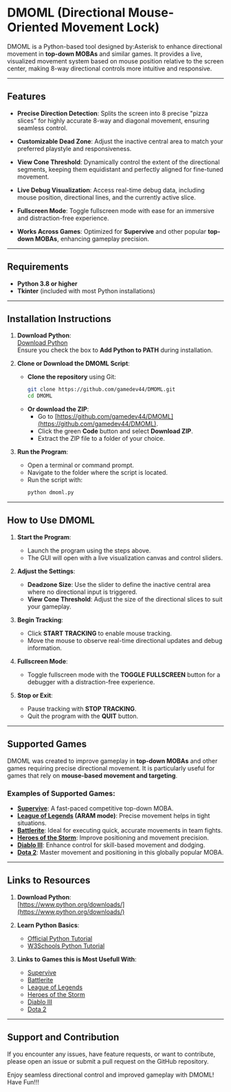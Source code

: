 # DMOML (Directional Mouse-Oriented Movement Lock)

DMOML is a Python-based tool designed by:Asterisk to enhance directional movement in **top-down MOBAs** and similar games. It provides a live, visualized movement system based on mouse position relative to the screen center, making 8-way directional controls more intuitive and responsive.

---

## Features

- **Precise Direction Detection**: 
  Splits the screen into 8 precise "pizza slices" for highly accurate 8-way and diagonal movement, ensuring seamless control.

- **Customizable Dead Zone**: 
  Adjust the inactive central area to match your preferred playstyle and responsiveness.

- **View Cone Threshold**: 
  Dynamically control the extent of the directional segments, keeping them equidistant and perfectly aligned for fine-tuned movement.

- **Live Debug Visualization**: 
  Access real-time debug data, including mouse position, directional lines, and the currently active slice.

- **Fullscreen Mode**: 
  Toggle fullscreen mode with ease for an immersive and distraction-free experience.

- **Works Across Games**: 
  Optimized for **Supervive** and other popular **top-down MOBAs**, enhancing gameplay precision.


---

## Requirements

- **Python 3.8 or higher**
- **Tkinter** (included with most Python installations)

---

## Installation Instructions

1. **Download Python**:  
   [Download Python](https://www.python.org/downloads/)  
   Ensure you check the box to **Add Python to PATH** during installation.

2. **Clone or Download the DMOML Script**:
   - **Clone the repository** using Git:
     ```bash
     git clone https://github.com/gamedev44/DMOML.git
     cd DMOML
     ```
   - **Or download the ZIP**:
     - Go to [https://github.com/gamedev44/DMOML](https://github.com/gamedev44/DMOML).
     - Click the green **Code** button and select **Download ZIP**.
     - Extract the ZIP file to a folder of your choice.


3. **Run the Program**:
   - Open a terminal or command prompt.
   - Navigate to the folder where the script is located.
   - Run the script with:
     ```bash
     python dmoml.py
     ```

---

## How to Use DMOML

1. **Start the Program**:
   - Launch the program using the steps above.
   - The GUI will open with a live visualization canvas and control sliders.

2. **Adjust the Settings**:
   - **Deadzone Size**: Use the slider to define the inactive central area where no directional input is triggered.
   - **View Cone Threshold**: Adjust the size of the directional slices to suit your gameplay.

3. **Begin Tracking**:
   - Click **START TRACKING** to enable mouse tracking.
   - Move the mouse to observe real-time directional updates and debug information.

4. **Fullscreen Mode**:
   - Toggle fullscreen mode with the **TOGGLE FULLSCREEN** button for a debugger with a distraction-free experience.

5. **Stop or Exit**:
   - Pause tracking with **STOP TRACKING**.
   - Quit the program with the **QUIT** button.

---

## Supported Games

DMOML was created to improve gameplay in **top-down MOBAs** and other games requiring precise directional movement. It is particularly useful for games that rely on **mouse-based movement and targeting**.

### Examples of Supported Games:
- **[Supervive](https://www.supervivegame.com/)**: A fast-paced competitive top-down MOBA.
- **[League of Legends](https://www.leagueoflegends.com/) (ARAM mode)**: Precise movement helps in tight situations.
- **[Battlerite](https://store.steampowered.com/app/504370/Battlerite/)**: Ideal for executing quick, accurate movements in team fights.
- **[Heroes of the Storm](https://heroesofthestorm.com/)**: Improve positioning and movement precision.
- **[Diablo III](https://diablo3.blizzard.com/)**: Enhance control for skill-based movement and dodging.
- **[Dota 2](https://store.steampowered.com/app/570/Dota_2/)**: Master movement and positioning in this globally popular MOBA.


---

## Links to Resources

1. **Download Python**:  
   [https://www.python.org/downloads/](https://www.python.org/downloads/)

2. **Learn Python Basics**:  
   - [Official Python Tutorial](https://docs.python.org/3/tutorial/)
   - [W3Schools Python Tutorial](https://www.w3schools.com/python/)

3. **Links to Games this is Most Usefull With**:
   - [Supervive](https://www.supervivegame.com/)
   - [Battlerite](https://store.steampowered.com/app/504370/Battlerite/)
   - [League of Legends](https://www.leagueoflegends.com/)
   - [Heroes of the Storm](https://heroesofthestorm.com/)
   - [Diablo III](https://diablo3.blizzard.com/)
   - [Dota 2](https://store.steampowered.com/app/570/Dota_2/)


---

## Support and Contribution

If you encounter any issues, have feature requests, or want to contribute, please open an issue or submit a pull request on the GitHub repository.

Enjoy seamless directional control and improved gameplay with DMOML! Have Fun!!!
